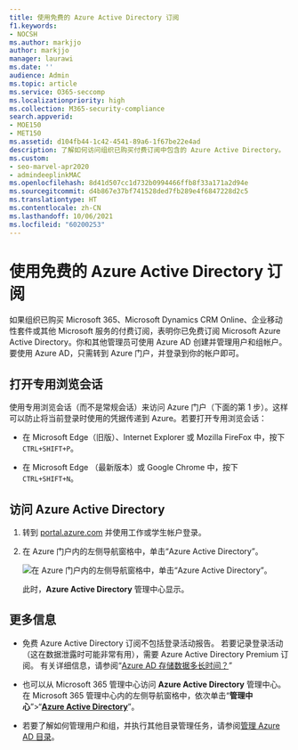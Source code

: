 ```yaml
---
title: 使用免费的 Azure Active Directory 订阅
f1.keywords:
- NOCSH
ms.author: markjjo
author: markjjo
manager: laurawi
ms.date: ''
audience: Admin
ms.topic: article
ms.service: O365-seccomp
ms.localizationpriority: high
ms.collection: M365-security-compliance
search.appverid:
- MOE150
- MET150
ms.assetid: d104fb44-1c42-4541-89a6-1f67be22e4ad
description: 了解如何访问组织已购买付费订阅中包含的 Azure Active Directory。
ms.custom:
- seo-marvel-apr2020
- admindeeplinkMAC
ms.openlocfilehash: 8d41d507cc1d732b0994466ffb8f33a171a2d94e
ms.sourcegitcommit: d4b867e37bf741528ded7fb289e4f6847228d2c5
ms.translationtype: HT
ms.contentlocale: zh-CN
ms.lasthandoff: 10/06/2021
ms.locfileid: "60200253"
---
```

# <a name="use-your-free-azure-active-directory-subscription"></a>使用免费的 Azure Active Directory 订阅

如果组织已购买 Microsoft 365、Microsoft Dynamics CRM Online、企业移动性套件或其他 Microsoft 服务的付费订阅，表明你已免费订阅 Microsoft Azure Active Directory。你和其他管理员可使用 Azure AD 创建并管理用户和组帐户。要使用 Azure AD，只需转到 Azure 门户，并登录到你的帐户即可。

## <a name="open-a-private-browsing-session"></a>打开专用浏览会话

使用专用浏览会话（而不是常规会话）来访问 Azure 门户（下面的第 1 步）。这样可以防止将当前登录时使用的凭据传递到 Azure。若要打开专用浏览会话：

- 在 Microsoft Edge（旧版）、Internet Explorer 或 Mozilla FireFox 中，按下 `CTRL+SHIFT+P`。

- 在 Microsoft Edge （最新版本）或 Google Chrome 中，按下 `CTRL+SHIFT+N`。

## <a name="access-azure-active-directory"></a>访问 Azure Active Directory

1. 转到 [portal.azure.com](https://portal.azure.com) 并使用工作或学生帐户登录。

2. 在 Azure 门户内的左侧导航窗格中，单击“Azure Active Directory”。

    ![在 Azure 门户内的左侧导航窗格中，单击“Azure Active Directory”。](../media/97d2d72f-ac20-46ab-898c-851f6009b453.png)

    此时，**Azure Active Directory** 管理中心显示。

## <a name="more-information"></a>更多信息

- 免费 Azure Active Directory 订阅不包括登录活动报告。 若要记录登录活动（这在数据泄露时可能非常有用），需要 Azure Active Directory Premium 订阅。 有关详细信息，请参阅“[Azure AD 存储数据多长时间？](/azure/active-directory/reports-monitoring/reference-reports-data-retention#how-long-does-azure-ad-store-the-data)”

- 也可以从 Microsoft 365 管理中心访问 **Azure Active Directory** 管理中心。在 Microsoft 365 管理中心内的左侧导航窗格中，依次单击“**管理中心**”\>“[**Azure Active Directory**](https://go.microsoft.com/fwlink/p/?linkid=2067268)”。

- 若要了解如何管理用户和组，并执行其他目录管理任务，请参阅[管理 Azure AD 目录](/azure/active-directory/active-directory-administer)。